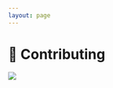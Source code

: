 ```yaml
---
layout: page
---
```


# 🌟 Contributing

<a href="https://github.com//xun082/create-neat/contributors"><img src="https://contributors.nn.ci/api?repo=xun082/create-neat" /></a>

